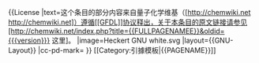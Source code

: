 {{License |text=这个条目的部分内容来自量子化学维基（[http://chemwiki.net http://chemwiki.net]）遵循[[GFDL]]协议释出，关于本条目的原文链接请参见[http://chemwiki.net/index.php?title={{FULLPAGENAMEE}}&oldid={{{version}}} 这里]。 |image=Heckert GNU white.svg |layout={{GNU-Layout}} |cc-pd-mark= }}
<noinclude>
[[Category:引據模板|{{PAGENAME}}]]
</noinclude>